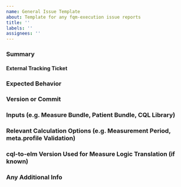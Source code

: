 ```yaml
---
name: General Issue Template
about: Template for any fqm-execution issue reports
title: ''
labels: ''
assignees: ''
---
```


### Summary

#### External Tracking Ticket

### Expected Behavior

### Version or Commit

### Inputs (e.g. Measure Bundle, Patient Bundle, CQL Library)

### Relevant Calculation Options (e.g. Measurement Period, meta.profile Validation)

### cql-to-elm Version Used for Measure Logic Translation (if known)

### Any Additional Info
